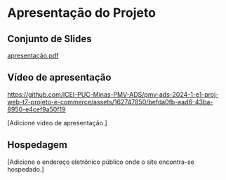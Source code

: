 # Apresentação do Projeto

## Conjunto de Slides
[apresentação.pdf](https://github.com/user-attachments/files/15934875/apresentacao.pdf)


## Vídeo de apresentação


https://github.com/ICEI-PUC-Minas-PMV-ADS/pmv-ads-2024-1-e1-proj-web-t7-projeto-e-commerce/assets/162747850/befda0fb-aad6-43ba-8950-e4cef9a50f19


[Adicione vídeo de apresentação.]

## Hospedagem

[Adicione o endereço eletrônico público onde o site encontra-se hospedado.]

